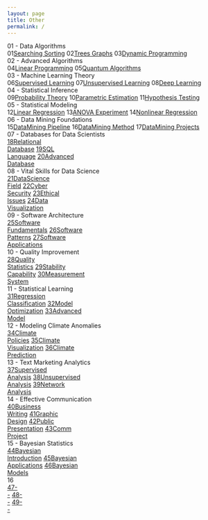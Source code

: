 ```yaml
---
layout: page
title: Other
permalink: /
---
```


<div class="block" style="grid-template-columns: 1fr 1fr 1fr;">
  <div class="btn text">
    <div class="btn name">01 - Data Algorithms</div>
    <div class="row" style="grid-template-columns: 1fr 5fr;">
      <a class="btn box2">01</a><a href="/01-MSDS/DS01/" class="btn box1">Searching Sorting</a>
      <a class="btn box2">02</a><a href="/01-MSDS/DS02/" class="btn box1">Trees Graphs</a>
      <a class="btn box2">03</a><a href="/01-MSDS/DS03/" class="btn box1">Dynamic Programming</a>
    </div
  </div>
  <div class="btn text">
    <div class="btn name">02 - Advanced Algorithms</div>
    <div class="row" style="grid-template-columns: 1fr 5fr;">
      <a class="btn box2">04</a><a href="/01-MSDS/DS04/" class="btn box1">Linear Programming</a>
      <a class="btn box2">05</a><a href="/01-MSDS/DS05/" class="btn box1">Quantum Algorithms</a>
    </div>
  </div>
  <div class="btn text">
    <div class="btn name">03 - Machine Learning Theory</div>
    <div class="row" style="grid-template-columns: 1fr 5fr;">
      <a class="btn box2">06</a><a href="/01-MSDS/DS06/" class="btn box1">Supervised Learning</a>
      <a class="btn box2">07</a><a href="/01-MSDS/DS07/" class="btn box1">Unsupervised Learning</a>
      <a class="btn box2">08</a><a href="/01-MSDS/DS08/" class="btn box1">Deep Learning</a>
    </div>
  </div>
</div>

<div class="block" style="grid-template-columns: 1fr 1fr 1fr;">
  <div class="btn text">
    <div class="btn name">04 - Statistical Inference</div>
    <div class="row" style="grid-template-columns: 1fr 5fr;">
      <a class="btn box2">09</a><a href="/01-MSDS/DS09/" class="btn box1">Probability Theory</a>
      <a class="btn box2">10</a><a href="/01-MSDS/DS10/" class="btn box1">Parametric Estimation</a>
      <a class="btn box2">11</a><a href="/01-MSDS/DS11/" class="btn box1">Hypothesis Testing</a>
    </div>
  </div>
  <div class="btn text">
    <div class="btn name">05 - Statistical Modeling</div>
    <div class="row" style="grid-template-columns: 1fr 5fr;">
      <a class="btn box2">12</a><a href="/01-MSDS/DS12/" class="btn box1">Linear Regression</a>
      <a class="btn box2">13</a><a href="/01-MSDS/DS13/" class="btn box1">ANOVA Experiment</a>
      <a class="btn box2">14</a><a href="/01-MSDS/DS14/" class="btn box1">Nonlinear Regression</a>
    </div>
  </div>
  <div class="btn text">
    <div class="btn name">06 - Data Mining Foundations</div>
    <div class="row" style="grid-template-columns: 1fr 5fr;">
      <a class="btn box2">15</a><a href="/01-MSDS/DS15/" class="btn box1">DataMining Pipeline</a>
      <a class="btn box2">16</a><a href="/01-MSDS/DS16/" class="btn box1">DataMining Method</a>
      <a class="btn box2">17</a><a href="/01-MSDS/DS17/" class="btn box1">DataMining Projects</a>
    </div>
  </div>
</div>

<div class="block" style="grid-template-columns: 1fr 1fr;">
  <div class="btn text">
    <div class="btn name">07 - Databases for Data Scientists</div>
    <div class="row" style="grid-template-columns: 1fr 1fr 1fr;">
      <a href="/01-MSDS/DS18/" class="btn box2"><span class="btn box22">18</span>Relational<br>Database</a>
      <a href="/01-MSDS/DS19/" class="btn box2"><span class="btn box22">19</span>SQL<br>Language</a>
      <a href="/01-MSDS/DS20/" class="btn box2"><span class="btn box22">20</span>Advanced<br>Database</a>
    </div>
  </div>
  <div class="btn text">
    <div class="btn name">08 - Vital Skills for Data Science</div>
    <div class="row" style="grid-template-columns: 1fr 1fr 1fr 1fr;">
      <a href="/01-MSDS/DS21/" class="btn box2"><span class="btn box22">21</span>DataScience<br>Field</a>
      <a href="/01-MSDS/DS22/" class="btn box2"><span class="btn box22">22</span>Cyber<br>Security</a>
      <a href="/01-MSDS/DS23/" class="btn box2"><span class="btn box22">23</span>Ethical<br>Issues</a>
      <a href="/01-MSDS/DS24/" class="btn box2"><span class="btn box22">24</span>Data<br>Visualization</a>
    </div>
  </div>
</div>

<div class="block" style="grid-template-columns: 1fr 1fr;">
  <div class="btn text">
    <div class="btn name">09 - Software Architecture</div>
    <div class="row" style="grid-template-columns: 1fr 1fr 1fr;">
      <a href="/01-MSDS/DS25/" class="btn box1"><span class="btn box11">25</span>Software<br>Fundamentals</a>
      <a href="/01-MSDS/DS26/" class="btn box1"><span class="btn box11">26</span>Software<br>Patterns</a>
      <a href="/01-MSDS/DS27/" class="btn box1"><span class="btn box11">27</span>Software<br>Applications</a>
    </div>
  </div>
  <div class="btn text">
    <div class="btn name">10 - Quality Improvement</div>
    <div class="row" style="grid-template-columns: 1fr 1fr 1fr;">
      <a href="/01-MSDS/DS28/" class="btn box1"><span class="btn box11">28</span>Quality<br>Statistics</a>
      <a href="/01-MSDS/DS29/" class="btn box1"><span class="btn box11">29</span>Stability<br>Capability</a>
      <a href="/01-MSDS/DS30/" class="btn box1"><span class="btn box11">30</span>Measurement<br>System</a>
    </div>
  </div>
</div>

<div class="block" style="grid-template-columns: 1fr 1fr;">
  <div class="btn text">
    <div class="btn name">11 - Statistical Learning</div>
    <div class="row" style="grid-template-columns: 1fr 1fr 1fr;">
      <a href="/01-MSDS/DS31/" class="btn box2"><span class="btn box22">31</span>Regression<br>Classification</a>
      <a href="/01-MSDS/DS32/" class="btn box2"><span class="btn box22">32</span>Model<br>Optimization</a>
      <a href="/01-MSDS/DS33/" class="btn box2"><span class="btn box22">33</span>Advanced<br>Model</a>
    </div>
  </div>
  <div class="btn text">
    <div class="btn name">12 - Modeling Climate Anomalies</div>
    <div class="row" style="grid-template-columns: 1fr 1fr 1fr;">
      <a href="/01-MSDS/DS34/" class="btn box2"><span class="btn box22">34</span>Climate<br>Policies</a>
      <a href="/01-MSDS/DS35/" class="btn box2"><span class="btn box22">35</span>Climate<br>Visualization</a>
      <a href="/01-MSDS/DS36/" class="btn box2"><span class="btn box22">36</span>Climate<br>Prediction</a>
    </div>
  </div>
</div>

<div class="block" style="grid-template-columns: 1fr 1fr;">
  <div class="btn text">
    <div class="btn name">13 - Text Marketing Analytics</div>
    <div class="row" style="grid-template-columns: 1fr 1fr 1fr;">
      <a href="/01-MSDS/DS37/" class="btn box1"><span class="btn box11">37</span>Supervised<br>Analysis</a>
      <a href="/01-MSDS/DS38/" class="btn box1"><span class="btn box11">38</span>Unsupervised<br>Analysis</a>
      <a href="/01-MSDS/DS39/" class="btn box1"><span class="btn box11">39</span>Network<br>Analysis</a>
    </div>
  </div>
  <div class="btn text">
    <div class="btn name">14 - Effective Communication</div>
    <div class="row" style="grid-template-columns: 1fr 1fr 1fr 1fr;">
      <a href="/01-MSDS/DS40/" class="btn box1"><span class="btn box11">40</span>Business<br>Writing</a>
      <a href="/01-MSDS/DS41/" class="btn box1"><span class="btn box11">41</span>Graphic<br>Design</a>
      <a href="/01-MSDS/DS42/" class="btn box1"><span class="btn box11">42</span>Public<br>Presentation</a>
      <a href="/01-MSDS/DS43/" class="btn box1"><span class="btn box11">43</span>Comm<br>Project</a>
    </div>
  </div>
</div>

<div class="block" style="grid-template-columns: 1fr 1fr;">
  <div class="btn text">
    <div class="btn name">15 - Bayesian Statistics</div>
    <div class="row" style="grid-template-columns: 1fr 1fr 1fr;">
      <a href="/01-MSDS/DS44/" class="btn box2"><span class="btn box22">44</span>Bayesian<br>Introduction</a>
      <a href=""               class="btn box2"><span class="btn box22">45</span>Bayesian<br>Applications</a>
      <a href=""               class="btn box2"><span class="btn box22">46</span>Bayesian<br>Models</a>
    </div>
  </div>
  <div class="btn text">
    <div class="btn name">16</div>
    <div class="row" style="grid-template-columns: 1fr 1fr 1fr;">
      <a href=""               class="btn box2"><span class="btn box22">47</span>-<br>-</a>
      <a href=""               class="btn box2"><span class="btn box22">48</span>-<br>-</a>
      <a href=""               class="btn box2"><span class="btn box22">49</span>-<br>-</a>
    </div>
  </div>
</div>
